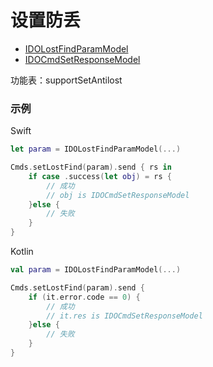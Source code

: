 # 设置防丢
* [IDOLostFindParamModel](../model/IDOLostFindParamModel.md)
* [IDOCmdSetResponseModel](../model/IDOCmdSetResponseModel.md)

功能表：supportSetAntilost

### 示例

Swift
```swift
let param = IDOLostFindParamModel(...)

Cmds.setLostFind(param).send { rs in
    if case .success(let obj) = rs {
        // 成功
        // obj is IDOCmdSetResponseModel
    }else {
        // 失败
    }
}
```

Kotlin
```kotlin
val param = IDOLostFindParamModel(...)

Cmds.setLostFind(param).send {
    if (it.error.code == 0) {
        // 成功
        // it.res is IDOCmdSetResponseModel
    }else {
        // 失败
    }
}
```
